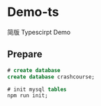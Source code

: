 # Demo-ts

简版 Typescirpt Demo

## Prepare
```sql
# create database
create database crashcourse;

# init mysql tables
npm run init;
```